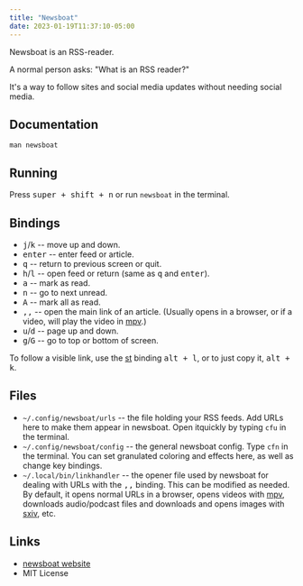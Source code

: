 ```yaml
---
title: "Newsboat"
date: 2023-01-19T11:37:10-05:00
---
```


Newsboat is an RSS-reader.

A normal person asks: "What is an RSS reader?"

It's a way to follow sites and social media updates without needing social media.

## Documentation

`man newsboat`

## Running

Press <kbd>super + shift + n</kbd> or run `newsboat` in the terminal.

## Bindings

- <kbd>j</kbd>/<kbd>k</kbd> -- move up and down.
- <kbd>enter</kbd> -- enter feed or article.
- <kbd>q</kbd> -- return to previous screen or quit.
- <kbd>h</kbd>/<kbd>l</kbd> -- open feed or return (same as <kbd>q</kbd> and <kbd>enter</kbd>).
- <kbd>a</kbd> -- mark as read.
- <kbd>n</kbd> -- go to next unread.
- <kbd>A</kbd> -- mark all as read.
- <kbd>,,</kbd> -- open the main link of an article. (Usually opens in a browser, or if a video, will play the video in [mpv](mpv).)
- <kbd>u</kbd>/<kbd>d</kbd> -- page up and down.
- <kbd>g</kbd>/<kbd>G</kbd> -- go to top or bottom of screen.

To follow a visible link, use the [st](st) binding <kbd>alt + l</kbd>, or to just copy it, <kbd>alt + k</kbd>.


## Files

- `~/.config/newsboat/urls` -- the file holding your RSS feeds. Add URLs here to make them appear in newsboat. Open itquickly by typing `cfu` in the terminal.
- `~/.config/newsboat/config` -- the general newsboat config. Type `cfn` in the terminal. You can set granulated coloring and effects here, as well as change key bindings.
- `~/.local/bin/linkhandler` -- the opener file used by newsboat for dealing with URLs with the <kbd>,,</kbd> binding. This can be modified as needed. By default, it opens normal URLs in a browser, opens videos with [mpv](mpv), downloads audio/podcast files and downloads and opens images with [sxiv](sxiv), etc.

## Links

- [newsboat website](https://newsboat.org/)
- MIT License
